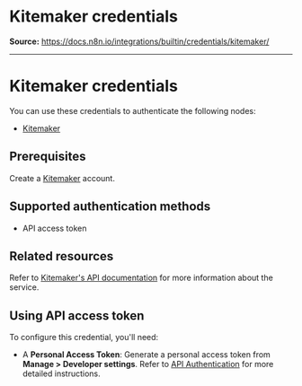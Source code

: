 # Kitemaker credentials

**Source:** https://docs.n8n.io/integrations/builtin/credentials/kitemaker/

---

# Kitemaker credentials

You can use these credentials to authenticate the following nodes:

- [Kitemaker](../../app-nodes/n8n-nodes-base.kitemaker/)

## Prerequisites

Create a [Kitemaker](https://www.kitemaker.co/) account.

## Supported authentication methods

- API access token

## Related resources

Refer to [Kitemaker's API documentation](https://kitemakerhq.github.io/rest-docs/) for more information about the service.

## Using API access token

To configure this credential, you'll need:

- A **Personal Access Token**: Generate a personal access token from **Manage > Developer settings**. Refer to [API Authentication](https://kitemakerhq.github.io/rest-docs/#documentationauthentication) for more detailed instructions.
